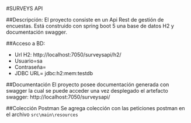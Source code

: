 #SURVEYS API 

##Descripción:
El proyecto consiste en un Api Rest de gestión de encuestas. Está construido con spring boot 5 una base de datos H2 y documentación swagger. 

##Acceso a BD:
- Url H2: http://localhost:7050/surveysapi/h2/
- Usuario=sa
- Contraseña=
- JDBC URL= jdbc:h2:mem:testdb

##Documentación
El proyecto posee documentación generada con swagger la cual se puede acceder una vez desplegado el artefacto
swagger: http://localhost:7050/surveysapi/

##Colección Postman
Se agrega colección con las peticiones postman en el archivo `src\main\resources`

